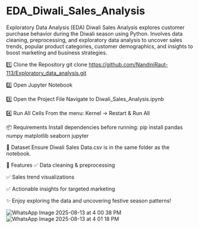 # EDA_Diwali_Sales_Analysis
Exploratory Data Analysis (EDA) Diwali Sales Analysis explores customer purchase behavior during the Diwali season using Python. Involves data cleaning, preprocessing, and exploratory data analysis to uncover sales trends, popular product categories, customer demographics, and insights to boost marketing and business strategies.

1️⃣ Clone the Repository
git clone https://github.com/NandiniRaut-113/Exploratory_data_analysis.git

2️⃣ Open Jupyter Notebook

3️⃣ Open the Project File
Navigate to Diwali_Sales_Analysis.ipynb

4️⃣ Run All Cells
From the menu: Kernel → Restart & Run All

📦 Requirements
Install dependencies before running:
pip install pandas numpy matplotlib seaborn jupyter

📝 Dataset
Ensure Diwali Sales Data.csv is in the same folder as the notebook.

📌 Features
✅ Data cleaning & preprocessing

✅ Sales trend visualizations

✅ Actionable insights for targeted marketing

✨ Enjoy exploring the data and uncovering festive season patterns!

![WhatsApp Image 2025-08-13 at 4 00 38 PM](https://github.com/user-attachments/assets/93c99fc4-441e-451d-8a9e-7a4a8a9af529)
![WhatsApp Image 2025-08-13 at 4 01 18 PM](https://github.com/user-attachments/assets/ab444ac6-7b77-4264-95ef-95a49f2318fa)


